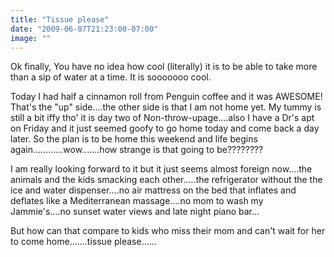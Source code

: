 ```yaml
---
title: "Tissue please"
date: "2009-06-07T21:23:00-07:00"
image: ""
---
```


Ok finally,
You have no idea how cool (literally) it is to be able to take more than a sip of water at a time. It is sooooooo cool.

 Today I had half a cinnamon roll from Penguin coffee and it was AWESOME! That's the "up" side....the other side is that I am not home yet. My tummy is still a bit iffy tho' it is day two of Non-throw-upage....also I have a Dr's apt on Friday and it just seemed goofy to go home today and come back a day later. So the plan is to be home this weekend and life begins again............wow.......how strange is that going to be????????

I am really looking forward to it but it just seems almost foreign now....the animals and the kids smacking each other.....the refrigerator without the the ice and water dispenser....no air mattress on the bed that inflates and deflates like a Mediterranean massage....no mom to wash my Jammie's....no sunset water views and late night piano bar...

But how can that compare to kids who miss their mom and can't wait for her to come home.......tissue please......